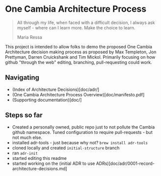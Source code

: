 # One Cambia Architecture Process

> All through my life, when faced with a difficult decision, I always ask myself - where can I learn more. Make the choice to learn.
> 
> Maria Ressa

This project is intended to allow folks to demo the proposed One Cambia
Architecture decision making process as proposed by Max Templeton, Jon
Prettyman, Darren Cruickshank and Tim Mickol.  Primarily focusing on how github
"through the web" editing, branching, pull-requesting could work.

## Navigating

* (Index of Architecture Decisions)[doc/adr/]
* (One Cambia Architecture Process Overview)[doc/manifesto.pdf]
* (Supporting documentation)[doc/]

## Steps so far

* Created a personally owned, public repo just to not pollute the Cambia github
  namespace.  Tuned configuration to require pull-requests - but not much else.
* installed adr-tools - just because why not? `brew install adr-tools`
* cloned locally and created `initial-structure` branch
* ran `adr-init`
* started editing this readme
* started working on the (initial ADR to use ADRs)[doc/adr/0001-record-architecture-decisions.md]
